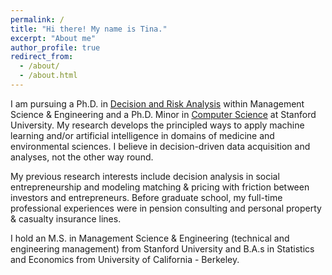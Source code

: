 ```yaml
---
permalink: /
title: "Hi there! My name is Tina."
excerpt: "About me"
author_profile: true
redirect_from: 
  - /about/
  - /about.html
---
```


I am pursuing a Ph.D. in [Decision and Risk Analysis](https://dara.stanford.edu/) within Management Science & Engineering and a Ph.D. Minor in [Computer Science](https://cs.stanford.edu/) at Stanford University. My research develops the principled ways to apply machine learning and/or artificial intelligence in domains of medicine and environmental sciences. I believe in decision-driven data acquisition and analyses, not the other way round. 

My previous research interests include decision analysis in social entrepreneurship and modeling matching & pricing with friction between investors and entrepreneurs. Before graduate school, my full-time professional experiences were in pension consulting and personal property & casualty insurance lines. 

I hold an M.S. in Management Science & Engineering (technical and engineering management) from Stanford University and B.A.s in Statistics and Economics from University of California - Berkeley. 